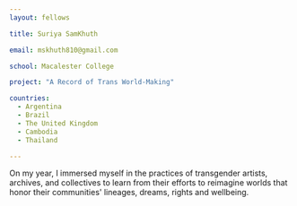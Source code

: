 ```yaml
---
layout: fellows

title: Suriya SamKhuth

email: mskhuth810@gmail.com

school: Macalester College

project: "A Record of Trans World-Making"

countries:
  - Argentina
  - Brazil
  - The United Kingdom
  - Cambodia
  - Thailand

---
```


On my year, I immersed myself in the practices of transgender artists, archives, and collectives to learn from their efforts to reimagine worlds that honor their communities' lineages, dreams, rights and wellbeing.
